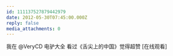 ```yaml
---
id: 111137527879442979
date: 2012-05-30T07:45:00.000Z
reply: false
media_attachments: 0
---
```


我在 @VeryCD 电驴大全 看过《舌尖上的中国》觉得超赞 [在线观看] ​​​​

